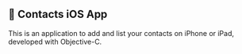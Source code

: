 ## :busts_in_silhouette: Contacts iOS App

This is an application to add and list your contacts on iPhone or iPad, developed with Objective-C.

